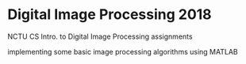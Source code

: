 # Digital Image Processing 2018

NCTU CS Intro. to Digital Image Processing assignments

implementing some basic image processing algorithms using MATLAB
